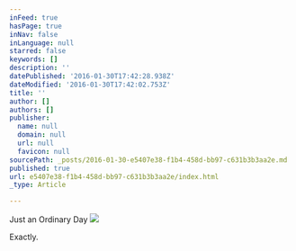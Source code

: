 ```yaml
---
inFeed: true
hasPage: true
inNav: false
inLanguage: null
starred: false
keywords: []
description: ''
datePublished: '2016-01-30T17:42:28.938Z'
dateModified: '2016-01-30T17:42:02.753Z'
title: ''
author: []
authors: []
publisher:
  name: null
  domain: null
  url: null
  favicon: null
sourcePath: _posts/2016-01-30-e5407e38-f1b4-458d-bb97-c631b3b3aa2e.md
published: true
url: e5407e38-f1b4-458d-bb97-c631b3b3aa2e/index.html
_type: Article

---
```

Just an Ordinary Day ![](https://the-grid-user-content.s3-us-west-2.amazonaws.com/519e1191-1df1-4f26-80b2-be8e3859a0a5.jpg)

Exactly.